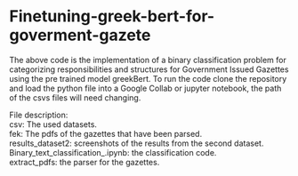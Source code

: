 # Finetuning-greek-bert-for-goverment-gazete
The above code is the implementation of a binary classification problem for categorizing responsibilities and structures for Government Issued Gazettes using the pre trained model greekBert. To run the code clone the repository and load the python file into a Google Collab or jupyter notebook, the path of the csvs files will need changing.

File description:</br>
csv: The used datasets.</br>
fek: The pdfs of the gazettes that have been parsed.</br>
results_dataset2: screenshots of the results from the second dataset.</br>
Binary_text_classification_.ipynb: the classification code.</br>
extract_pdfs: the parser for the gazettes.</br>
